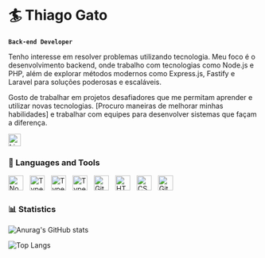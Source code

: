 # 🏄 Thiago Gato

**`Back-end Developer`**

Tenho interesse em resolver problemas utilizando tecnologia. Meu foco é o desenvolvimento backend, onde trabalho com tecnologias como Node.js e PHP, além de explorar métodos modernos como Express.js, Fastify e Laravel para soluções poderosas e escaláveis.

Gosto de trabalhar em projetos desafiadores que me permitam aprender e utilizar novas tecnologias. [Procuro maneiras de melhorar minhas habilidades] e trabalhar com equipes para desenvolver sistemas que façam a diferença.


<a href="https://www.linkedin.com/in/thiago-gato-073833273/" target="_blank">
    <img src="https://upload.wikimedia.org/wikipedia/commons/c/ca/LinkedIn_logo_initials.png" alt="LinkedIn Thiago Gato" width="25">
</a>


### 🧰 Languages and Tools


<img align="left" alt="NodeJS" width="30px" style="padding-right:10px;" src="https://cdn.jsdelivr.net/gh/devicons/devicon/icons/nodejs/nodejs-original.svg" />

<img align="left" alt="TypeScript" width="30px" style="padding-right:10px;" src="https://cdn.jsdelivr.net/gh/devicons/devicon@latest/icons/javascript/javascript-original.svg" />


<img align="left" alt="TypeScript" width="30px" style="padding-right:10px;" src="https://cdn.jsdelivr.net/gh/devicons/devicon/icons/typescript/typescript-plain.svg" />


<img align="left" alt="TypeScript" width="30px" style="padding-right:10px;" src="https://cdn.jsdelivr.net/gh/devicons/devicon@latest/icons/nestjs/nestjs-original.svg" />




<img align="left" alt="Git" width="30px" style="padding-right:10px;" src="https://cdn.jsdelivr.net/gh/devicons/devicon/icons/git/git-original.svg" />

<img align="left" alt="HTML" width="30px" style="padding-right:10px;" src="https://cdn.jsdelivr.net/gh/devicons/devicon/icons/html5/html5-plain.svg" />

<img align="left" alt="CSS" width="30px" style="padding-right:10px;" src="https://cdn.jsdelivr.net/gh/devicons/devicon/icons/css3/css3-plain.svg" />


<img align="left" alt="GitHub" width="30px" style="padding-right:10px;" src="https://cdn.jsdelivr.net/gh/devicons/devicon/icons/github/github-original.svg" />



<br
 />
<br>



### 📊 Statistics


![Anurag's GitHub stats](https://github-readme-stats.vercel.app/api?username=gato1706&show_icons=true&theme=tokyonight)

![Top Langs](https://github-readme-stats.vercel.app/api/top-langs/?username=gato1706&theme=tokyonight&layout=compact&custom_title=Technologies)

